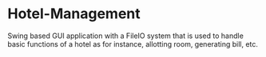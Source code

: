 # Hotel-Management
Swing based GUI application with a FileIO system that is used to handle basic functions of a hotel as for instance, allotting room, generating bill, etc.
